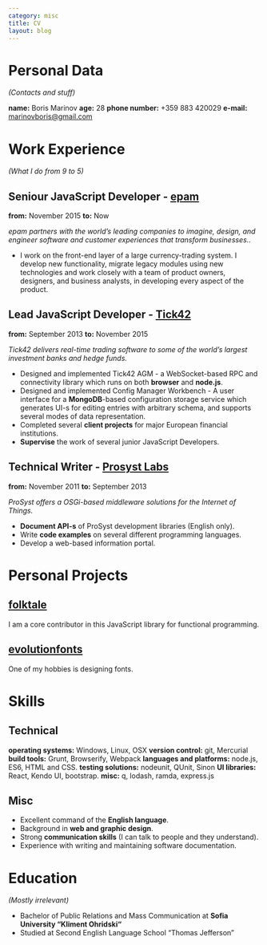 ```yaml
---
category: misc
title: CV
layout: blog
---
```


Personal Data
==
*(Contacts and stuff)*

**name:** Boris Marinov **age:** 28 **phone number:** +359 883 420029 **e-mail:** marinovboris@gmail.com


Work Experience
==
*(What I do from 9 to 5)* 

Seniour JavaScript Developer - [epam](http://tick42.com/)
--
**from:** November 2015
**to:** Now

*epam partners with the world’s leading companies to imagine, design, and engineer software and customer experiences that transform businesses..*

* I work on the front-end layer of a large currency-trading system. I develop new functionality, migrate legacy modules using new technologies and work closely with a team of product owners, designers, and business analysts, in developing every aspect of the product.

Lead JavaScript Developer - [Tick42](http://tick42.com/)
--
**from:** September 2013 
**to:** November 2015

*Tick42 delivers real-time trading software to some of the world’s largest investment banks and hedge funds.*

* Designed and implemented Tick42 AGM - a WebSocket-based RPC and connectivity library which runs on both **browser** and **node.js**.
* Designed and implemented Config Manager Workbench - A user interface for a **MongoDB**-based configuration storage service which generates UI-s for editing entries with arbitrary schema, and supports several modes of data representation. 
* Completed several **client projects** for major European financial institutions.
* **Supervise** the work of several junior JavaScript Developers.

Technical Writer - [Prosyst Labs](http://www.prosyst.com/)
--
**from:** November 2011 
**to:** September 2013 

*ProSyst offers a OSGi-based middleware solutions for the Internet of Things.*

* **Document API-s** of ProSyst development libraries (English only).
* Write **code examples** on several different programming languages.
* Develop a web-based information portal.

Personal Projects
==
[folktale](https://github.com/origamitower/folktale) 
--
I am a core contributor in this JavaScript library for functional programming.

[evolutionfonts](https://www.behance.net/evolutionfonts/) 
--
One of my hobbies is designing fonts.

Skills
==
Technical
-------------------
**operating systems:** Windows, Linux, OSX
**version control:** git, Mercurial
**build tools:** Grunt, Browserify, Webpack
**languages and platforms:** node.js, ES6, HTML and CSS.
**testing solutions:** nodeunit, QUnit, Sinon
**UI libraries:** React, Kendo UI, bootstrap. 
**misc:** q, lodash, ramda, express.js

Misc
----
* Excellent command of the **English language**.
* Background in **web and graphic design**.
* Strong **communication skills** (I can talk to people and they understand).
* Experience with writing and maintaining software documentation.

Education
==
*(Mostly irrelevant)*

* Bachelor of Public Relations and Mass Communication at **Sofia University “Kliment Ohridski“**
* Studied at Second English Language School “Thomas Jefferson”


